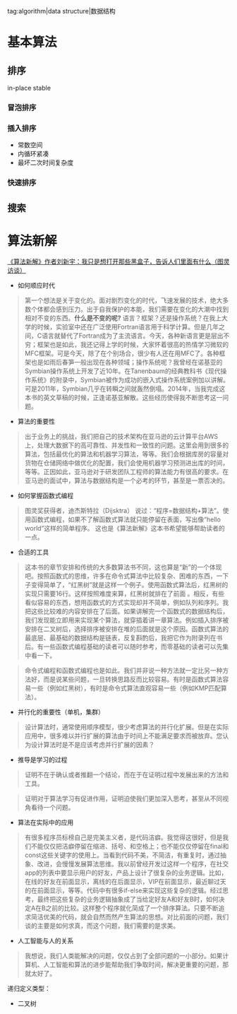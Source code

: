 tag:algorithm|data structure|数据结构

# 基本算法
## 排序
in-place
stable

### 冒泡排序

### 插入排序
- 常数空间
- 内循环紧凑
- 最坏二次时间复杂度

### 快速排序

## 搜索



# 算法新解
[《算法新解》作者刘新宇：我只是想打开那些黑盒子，告诉人们里面有什么（图灵访谈）](http://www.ituring.com.cn/article/274001)

[](elementary-algorithms.pdf)

- 如何顺应时代
> 第一个想法是关于变化的。面对剧烈变化的时代，飞速发展的技术，绝大多数个体都会感到压力。出于自我保护的本能，我们需要在变化的大潮中找到相对不变的东西。**什么是不变的呢?** 语言？框架？还是操作系统？在我上大学的时候，实验室中还在广泛使用Fortran语言用于科学计算。但是几年之间，C语言就替代了Fortran成为了主流语言。今天，各种新语言更是层出不穷；框架也是如此，我还记得上学的时候，大家怀着很高的热情学习微软的MFC框架。可是今天，除了在个别场合，很少有人还在用MFC了。各种框架也是如雨后春笋一般出现在各种领域；操作系统呢？我曾经在诺基亚的Symbian操作系统上开发了近10年。在Tanenbaum的经典教科书《现代操作系统》的附录中，Symbian被作为成功的嵌入式操作系统案例加以讲解。可是2011年，Symbian几乎在转瞬之间就轰然倒塌。2014年，当我完成这本书的英文草稿的时候，正逢诺基亚解散。这些经历使得我不断思考这一问题。

- 算法的重要性
> 出于业务上的挑战，我们把自己的技术架构在亚马逊的云计算平台AWS上，处理大数据下的高可靠性、并发性和一致性的问题。这里会用到很多的算法，包括最优化的算法和机器学习算法，等等。我们会根据库房的容量对货物在仓储网络中做优化的配置，我们会使用机器学习预测进出库的时间，等等。正因如此，亚马逊对于研发团队工程师的算法能力有很高的要求。在亚马逊的面试中，算法与数据结构是一个必考的环节，甚至是一票否决的。

- 如何掌握函数式编程
> 图灵奖获得者，迪杰斯特拉（Dijsktra） 说过：“程序=数据结构+算法”。使用函数式编程，如果不了解函数式算法就只能停留在表面，写出像“hello world”这样的简单程序。 这也是《算法新解》这本书希望能够帮助读者的一点。

- 合适的工具
> 这本书的章节安排和传统的大多数算法书不同，这也算是“新”的一个体现吧。按照函数式的思维，许多在命令式算法中比较复杂、困难的东西，一下子变得简单了，“红黑树”就是这样一个例子。使用函数式算法后，红黑树的实现只需要16行。这样按照难度来算，红黑树就排在了前面 。相反，有些看似容易的东西，想用函数式的方式实现却并不简单，例如队列和序列。我把这些比较难的内容安排在了后面。如果讲解完一个函数式的数据结构后，我们发现能立即用来实现某个算法，就穿插着讲一章算法。例如插入排序被安排在二叉树后，选择排序被安排在堆的后面就是这个原因。函数式算法的最底层、最基础的数据结构是链表，反复斟酌后，我把它作为附录列在书后。有一些函数式编程基础的读者可以随时参考，而零基础的读者可以先集中看一下。

> 命令式编程和函数式编程也是如此。我们并非说一种方法就一定比另一种方法好，而是说某些问题，一旦转换思路反而比较容易。有时是函数式算法容易一些（例如红黑树），有时是命令式算法直观容易一些（例如KMP匹配算法）。

- 并行化的重要性（单机，集群）
> 设计算法时，通常使用顺序模型，很少考虑算法的并行化扩展。但是在实际应用中，很多难以并行扩展的算法由于时间上不能满足要求而被放弃。您认为设计算法时是不是应该考虑并行扩展的因素？

- 推导是学习的过程
> 证明不在于确认或者推翻一个结论，而在于在证明过程中发展出来的方法和工具。

> 证明对于算法学习有促进作用，证明迫使我们更加深入思考，甚至从不同视角看待一个问题。

- 算法在实际中的应用
> 有很多程序员标榜自己是完美主义者，是代码洁癖。我觉得这很好，但是我们不能仅仅把洁癖停留在缩进、括号、和空格上；也不能仅仅停留在final和const这些关键字的使用上。当看到代码不美，不简洁，有重复时，通过抽象、改进，会慢慢发展算法思维。我以前曾经开发过这样一个程序，在社交app的列表中要显示用户的好友，产品上设计了很复杂的业务逻辑。比如，在线的好友在前面显示，离线的在后面显示，VIP在前面显示，最近聊过天的在前面显示，等等。代码中有很多if-else来实现这些复杂的逻辑。经过思考，最终把这些复杂的业务逻辑抽象成了当给定好友A和好友B时，如何决定A在B之前的比较。这样整个程序就化简成了一个排序算法。只要不断追求简洁优美的代码，就会自然而然产生算法的思想。对比前面的问题，我们谈的主要是如何求真，而这个问题，我们需要的是求美。

- 人工智能与人的关系
> 我想说，我们人类能解决的问题，仅仅占到了全部问题的一小部分。如果计算机、人工智能和算法的进步能帮助我们争取时间，解决更重要的问题，那就太好了。


递归定义类型：
- 二叉树